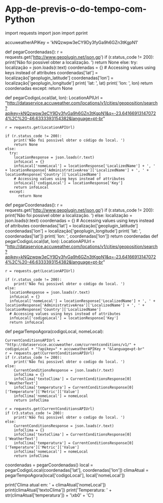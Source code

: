 # App-de-previs-o-do-tempo-com-Python

import requests
import json
import pprint

accuweatherAPIKey = 'kNQzwpw3eCY9Dy3fyGa9h6GZn3tKgpN1'

def pegarCoordenadas():
  r = requests.get('http://www.geoplugin.net/json.gp')
  if (r.status_code != 200):
      print('Não foi possivel obter a localização. ')
      return None
  else:
    try:
      localização = json.loads(r.text)
      coordenadas = {}
      # Accessing values using keys instead of attributes
      coordenadas['lat'] = localização['geoplugin_latitude']
      coordenadas['lon'] = localização['geoplugin_longitude']
      print( 'lat: ', lat)
      print( 'lon: ', lon)
      return coordenadas
    except:
          return None

def pegarCodigoLocal(lat, lon):
    LocationAPIUrl = "http://dataservice.accuweather.com/locations/v1/cities/geoposition/search?apikey=kNQzwpw3eCY9Dy3fyGa9h6GZn3tKgpN1&q=-23.641669131470724%2C%20-46.6333393154382&language=pt-br"

    r = requests.get(LocationAPIUrl)

    if (r.status_code != 200):
        print('Não foi possivel obter o código do local. ')
        return None
    else:
      try:
        locationResponse = json.loads(r.text)
        infoLocal = {}
        infoLocal['nomeLocal'] = locationResponse['LocalizedName'] + ', ' + locationResponse['AdministrativeArea']['LocalizedName'] + ', ' + locationResponse['Country']['LocalizedName']
        # Accessing values using keys instead of attributes
        infoLocal['codigoLocal'] = locationResponse['Key']
        return infoLocal
      except:
          return None

def pegarCoordenadas():
   r = requests.get('http://www.geoplugin.net/json.gp')
   if (r.status_code != 200):
      print('Não foi possivel obter a localização. ')
   else:
      localização = json.loads(r.text)
      coordenadas = {}
      # Accessing values using keys instead of attributes
      coordenadas['lat'] = localização['geoplugin_latitude']
      coordenadas['lon'] = localização['geoplugin_longitude']
      print( 'lat: ', coordenadas['lat'])
      print( 'lon: ', coordenadas['lon'])
      return coordenadas
def pegarCodigoLocal(lat, lon):
    LocationAPIUrl = "http://dataservice.accuweather.com/locations/v1/cities/geoposition/search?apikey=kNQzwpw3eCY9Dy3fyGa9h6GZn3tKgpN1&q=-23.641669131470724%2C%20-46.6333393154382&language=pt-br"

    r = requests.get(LocationAPIUrl)

    if (r.status_code != 200):
        print('Não foi possivel obter o código do local. ')
    else:
      locationResponse = json.loads(r.text)
      infoLocal = {}
      infoLocal['nomeLocal'] = locationResponse['LocalizedName'] + ', ' + locationResponse['AdministrativeArea']['LocalizedName'] + ', ' + locationResponse['Country']['LocalizedName']
      # Accessing values using keys instead of attributes
      infoLocal['codigoLocal'] = locationResponse['Key']
      return infoLocal

def pegarTempoAgora(codigoLocal, nomeLocal):

    CurrentConditionsAPIUrl = "http://dataservice.accuweather.com/currentconditions/v1/" + codigoLocal + "?apikey=" + accuweatherAPIKey + "&language=pt-br"
    r = requests.get(CurrentConditionsAPIUrl)
    if (r.status_code != 200):
        print('Não foi possivel obter o codigo do local. ')
    else:
        CurrentConditionsResponse = json.loads(r.text)
        infoClima = {}
        infoClima['textoClima'] = CurrentConditionsResponse[0]['WeatherText']
        infoClima['temperatura'] = CurrentConditionsResponse[0]['Temperature']['Metric']['Value']
        infoClima['nomeLocal'] = nomeLocal
        return infoClima

    r = requests.get(CurrentConditionsAPIUrl)
    if (r3.status_code != 200):
        print('Não foi possivel obter o codigo do local. ')
    else:
        CurrentConditionsResponse = json.loads(r.text)
        infoClima = {}
        infoClima['textoClima'] = CurrentConditionsResponse[0]['WeatherText']
        infoClima['temperatura'] = CurrentConditionsResponse[0]['Temperature']['Metric']['Value']
        infoClima['nomeLocal'] = nomeLocal
        return infoClima

coordenadas = pegarCoordenadas()
local = pegarCodigoLocal(coordenadas['lat'], coordenadas['lon'])
climaAtual = pegarTempoAgora(local['codigoLocal'], local['nomeLocal'])

print('Clima atual em: ' + climaAtual['nomeLocal'])
print(climaAtual['textoClima'])
print('Temperatura: ' + str(climaAtual['temperatura']) + '\xb0' + 'C')
